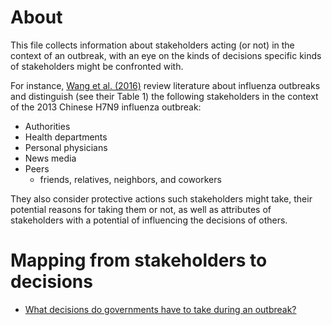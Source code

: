 # About

This file collects information about stakeholders acting (or not) in the context of an outbreak, with an eye on the kinds of decisions specific kinds of stakeholders might be confronted with. 

For instance, [Wang et al. (2016)](https://doi.org/10.1080/13669877.2016.1247377) review literature about influenza outbreaks and distinguish (see their Table 1) the following stakeholders in the context of the 2013 Chinese H7N9 influenza outbreak:
 - Authorities
 - Health departments
 - Personal physicians
 - News media
 - Peers
   - friends, relatives, neighbors, and coworkers
 
 They also consider protective actions such stakeholders might take, their potential reasons for taking them or not, as well as attributes of stakeholders with a potential of influencing the decisions of others.

# Mapping from stakeholders to decisions

* [What decisions do governments have to take during an outbreak?](http://www.allourideas.org/QIDSOD-stakeholders-government)
